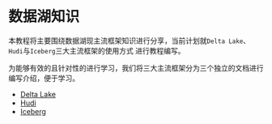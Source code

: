 # 数据湖知识  

本教程将主要围绕数据湖现主流框架知识进行分享，当前计划就`Delta Lake`、`Hudi`与`Iceberg`三大主流框架的使用方式
进行教程编写。  

为能够有效的且针对性的进行学习，我们将三大主流框架分为三个独立的文档进行编写介绍，便于学习。  

* [Delta Lake](Delta/ReadMe.md)  
* [Hudi](Hudi/ReadMe.md)  
* [Iceberg](Iceberg/ReadMe.md)  

